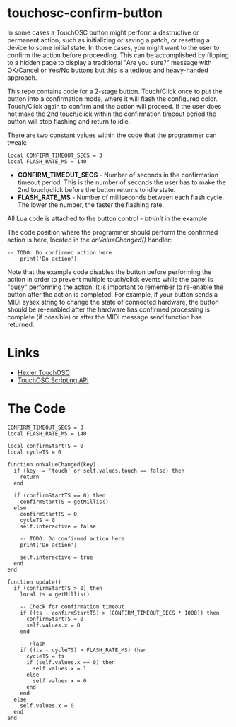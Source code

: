 # touchosc-confirm-button

In some cases a TouchOSC button might perform a destructive or permanent action, such as initializing or saving a patch, or resetting a device to some initial state. In those cases, you might want to the user to confirm the action before proceeding. This can be accomplished by flipping to a hidden page to display a traditional "Are you sure?" message with OK/Cancel or Yes/No buttons but this is a tedious and heavy-handed approach.

This repo contains code for a 2-stage button. Touch/Click once to put the button into a confirmation mode, where it will flash the configured color. Touch/Click again to confirm and the action will proceed. If the user does not make the 2nd touch/click within the confirmation timeout period the button will stop flashing and return to idle.

There are two constant values within the code that the programmer can tweak:
```
local CONFIRM_TIMEOUT_SECS = 3
local FLASH_RATE_MS = 140
```

* **CONFIRM_TIMEOUT_SECS** - Number of seconds in the confirmation timeout period. This is the number of seconds the user has to make the 2nd touch/click before the button returns to idle state.
* **FLASH_RATE_MS** - Number of milliseconds between each flash cycle. The lower the number, the faster the flashing rate.

All Lua code is attached to the button control - _btnInit_ in the example.

The code position where the programmer should perform the confirmed action is here, located in the _onValueChanged()_ handler:
```
-- TODO: Do confirmed action here
    print('Do action')
```

Note that the example code disables the button before performing the action in order to prevent multiple touch/click events while the panel is "busy" performing the action. It is important to remember to re-enable the button after the action is completed. For example, if your button sends a MIDI sysex string to change the state of connected hardware, the button should be re-enabled after the hardware has confirmed processing is complete (if possible) or after the MIDI message send function has returned.

# Links
 * [Hexler TouchOSC](https://hexler.net/touchosc)
 * [TouchOSC Scripting API](https://hexler.net/pub/touchosc/scripting-api.html)

# The Code
```
CONFIRM_TIMEOUT_SECS = 3
local FLASH_RATE_MS = 140

local confirmStartTS = 0
local cycleTS = 0

function onValueChanged(key)
  if (key ~= 'touch' or self.values.touch == false) then
    return
  end
  
  if (confirmStartTS == 0) then
    confirmStartTS = getMillis()
  else
    confirmStartTS = 0
    cycleTS = 0
    self.interactive = false
    
    -- TODO: Do confirmed action here
    print('Do action')
    
    self.interactive = true
  end
end

function update()
  if (confirmStartTS > 0) then
    local ts = getMillis()
    
    -- Check for confirmation timeout
    if ((ts - confirmStartTS) > (CONFIRM_TIMEOUT_SECS * 1000)) then
      confirmStartTS = 0
      self.values.x = 0
    end
    
    -- Flash
    if ((ts - cycleTS) > FLASH_RATE_MS) then
      cycleTS = ts
      if (self.values.x == 0) then
        self.values.x = 1
      else
        self.values.x = 0
      end
    end
  else
    self.values.x = 0
  end
end
```
